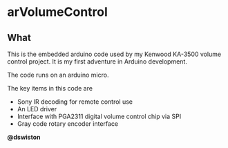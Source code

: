 arVolumeControl
==============

What
--------------

This is the embedded arduino code used by my Kenwood KA-3500 volume control project.  It is my first adventure in Arduino development.

The code runs on an arduino micro.

The key items in this code are
- Sony IR decoding for remote control use
- An LED driver
- Interface with PGA2311 digital volume control chip via SPI
- Gray code rotary encoder interface

**@dswiston**
